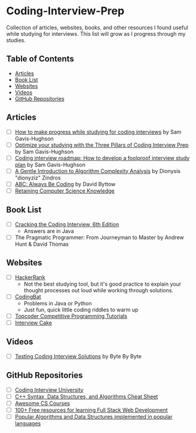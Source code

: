 # Coding-Interview-Prep
Collection of articles, websites, books, and other resources I found useful while studying for interviews. This list will grow as I progress through my studies.

## Table of Contents

- [Articles](#articles)
- [Book List](#book-list)
- [Websites](#websites)
- [Videos](#videos)
- [GitHub Repositories](#github-repositories)

## Articles
- [ ] [How to make progress while studying for coding interviews](https://medium.freecodecamp.org/how-to-make-progress-while-studying-for-coding-interviews-894c320bfa74) by Sam Gavis-Hughson
- [ ] [Optimize your studying with the Three Pillars of Coding Interview Prep](https://www.byte-by-byte.com/optimize-studying/) by Sam Gavis-Hughson
- [ ] [Coding interview roadmap: How to develop a foolproof interview study plan](https://www.byte-by-byte.com/interview-roadmap/) by Sam Gavis-Hughson
- [ ] [A Gentle Introduction to Algorithm Complexity Analysis](http://discrete.gr/complexity/) by Dionysis "dionyziz" Zindros
- [ ] [ABC: Always Be Coding](https://medium.com/always-be-coding/abc-always-be-coding-d5f8051afce2#.4heg8zvm4) by David Byttow
- [ ] [Retaining Computer Science Knowledge](https://startupnextdoor.com/retaining-computer-science-knowledge/)

## Book List
- [ ] [Cracking the Coding Interview, 6th Edition](http://www.amazon.com/Cracking-Coding-Interview-6th-Programming/dp/0984782850/)
    - Answers are in Java
- [ ] The Pragmatic Programmer: From Journeyman to Master by Andrew Hunt & David Thomas

## Websites
- [ ] [HackerRank](https://www.hackerrank.com/)
    - Not the best studying tool, but it's good practice to explain your thought processes out loud while working through solutions.
- [ ] [CodingBat](https://codingbat.com)
    - Problems in Java or Python
    - Just fun, quick little coding riddles to warm up 
- [ ] [Topcoder Competitive Programming Tutorials](https://www.topcoder.com/community/competitive-programming/tutorials/)
- [ ] [Interview Cake](https://www.interviewcake.com)

## Videos
- [ ] [Testing Coding Interview Solutions](https://www.youtube.com/watch?v=HgthIgvdMJ8) by Byte By Byte

## GitHub Repositories
- [ ] [Coding Interview University](https://github.com/jwasham/coding-interview-university)
- [ ] [C++ Syntax, Data Structures, and Algorithms Cheat Sheet](https://github.com/gibsjose/cpp-cheat-sheet)
- [ ] [Awesome CS Courses](https://github.com/prakhar1989/awesome-courses)
- [ ] [100+ Free resources for learning Full Stack Web Development](https://github.com/bmorelli25/Become-A-Full-Stack-Web-Developer)
- [ ] [Popular Algorithms and Data Structures implemented in popular languages](https://github.com/iiitv/algos)
